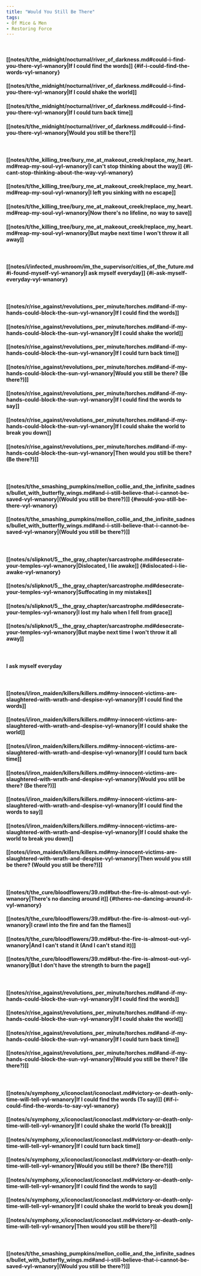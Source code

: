 ```yaml
---
title: "Would You Still Be There"
tags:
- Of Mice & Men
- Restoring Force
---
```

&nbsp;
#### [[notes/t/the_midnight/nocturnal/river_of_darkness.md#could-i-find-you-there-vyl-wnanory|If I could find the words]] {#if-i-could-find-the-words-vyl-wnanory}
#### [[notes/t/the_midnight/nocturnal/river_of_darkness.md#could-i-find-you-there-vyl-wnanory|If I could shake the world]]
#### [[notes/t/the_midnight/nocturnal/river_of_darkness.md#could-i-find-you-there-vyl-wnanory|If I could turn back time]]
#### [[notes/t/the_midnight/nocturnal/river_of_darkness.md#could-i-find-you-there-vyl-wnanory|Would you still be there?]]
&nbsp;
#### [[notes/t/the_killing_tree/bury_me_at_makeout_creek/replace_my_heart.md#reap-my-soul-vyl-wnanory|I can't stop thinking about the way]] {#i-cant-stop-thinking-about-the-way-vyl-wnanory}
#### [[notes/t/the_killing_tree/bury_me_at_makeout_creek/replace_my_heart.md#reap-my-soul-vyl-wnanory|I left you sinking with no escape]]
#### [[notes/t/the_killing_tree/bury_me_at_makeout_creek/replace_my_heart.md#reap-my-soul-vyl-wnanory|Now there's no lifeline, no way to save]]
#### [[notes/t/the_killing_tree/bury_me_at_makeout_creek/replace_my_heart.md#reap-my-soul-vyl-wnanory|But maybe next time I won't throw it all away]]
&nbsp;
#### [[notes/i/infected_mushroom/im_the_supervisor/cities_of_the_future.md#i-found-myself-vyl-wnanory|I ask myself everyday]] {#i-ask-myself-everyday-vyl-wnanory}
&nbsp;
#### [[notes/r/rise_against/revolutions_per_minute/torches.md#and-if-my-hands-could-block-the-sun-vyl-wnanory|If I could find the words]]
#### [[notes/r/rise_against/revolutions_per_minute/torches.md#and-if-my-hands-could-block-the-sun-vyl-wnanory|If I could shake the world]]
#### [[notes/r/rise_against/revolutions_per_minute/torches.md#and-if-my-hands-could-block-the-sun-vyl-wnanory|If I could turn back time]]
#### [[notes/r/rise_against/revolutions_per_minute/torches.md#and-if-my-hands-could-block-the-sun-vyl-wnanory|Would you still be there? (Be there?)]]
#### [[notes/r/rise_against/revolutions_per_minute/torches.md#and-if-my-hands-could-block-the-sun-vyl-wnanory|If I could find the words to say]]
#### [[notes/r/rise_against/revolutions_per_minute/torches.md#and-if-my-hands-could-block-the-sun-vyl-wnanory|If I could shake the world to break you down]]
#### [[notes/r/rise_against/revolutions_per_minute/torches.md#and-if-my-hands-could-block-the-sun-vyl-wnanory|Then would you still be there? (Be there?)]]
&nbsp;
#### [[notes/t/the_smashing_pumpkins/mellon_collie_and_the_infinite_sadness/bullet_with_butterfly_wings.md#and-i-still-believe-that-i-cannot-be-saved-vyl-wnanory|(Would you still be there?)]] {#would-you-still-be-there-vyl-wnanory}
#### [[notes/t/the_smashing_pumpkins/mellon_collie_and_the_infinite_sadness/bullet_with_butterfly_wings.md#and-i-still-believe-that-i-cannot-be-saved-vyl-wnanory|(Would you still be there?)]]
&nbsp;
#### [[notes/s/slipknot/5__the_gray_chapter/sarcastrophe.md#desecrate-your-temples-vyl-wnanory|Dislocated, I lie awake]] {#dislocated-i-lie-awake-vyl-wnanory}
#### [[notes/s/slipknot/5__the_gray_chapter/sarcastrophe.md#desecrate-your-temples-vyl-wnanory|Suffocating in my mistakes]]
#### [[notes/s/slipknot/5__the_gray_chapter/sarcastrophe.md#desecrate-your-temples-vyl-wnanory|I lost my halo when I fell from grace]]
#### [[notes/s/slipknot/5__the_gray_chapter/sarcastrophe.md#desecrate-your-temples-vyl-wnanory|But maybe next time I won't throw it all away]]
&nbsp;
#### I ask myself everyday
&nbsp;
#### [[notes/i/iron_maiden/killers/killers.md#my-innocent-victims-are-slaughtered-with-wrath-and-despise-vyl-wnanory|If I could find the words]]
#### [[notes/i/iron_maiden/killers/killers.md#my-innocent-victims-are-slaughtered-with-wrath-and-despise-vyl-wnanory|If I could shake the world]]
#### [[notes/i/iron_maiden/killers/killers.md#my-innocent-victims-are-slaughtered-with-wrath-and-despise-vyl-wnanory|If I could turn back time]]
#### [[notes/i/iron_maiden/killers/killers.md#my-innocent-victims-are-slaughtered-with-wrath-and-despise-vyl-wnanory|Would you still be there? (Be there?)]]
#### [[notes/i/iron_maiden/killers/killers.md#my-innocent-victims-are-slaughtered-with-wrath-and-despise-vyl-wnanory|If I could find the words to say]]
#### [[notes/i/iron_maiden/killers/killers.md#my-innocent-victims-are-slaughtered-with-wrath-and-despise-vyl-wnanory|If I could shake the world to break you down]]
#### [[notes/i/iron_maiden/killers/killers.md#my-innocent-victims-are-slaughtered-with-wrath-and-despise-vyl-wnanory|Then would you still be there? (Would you still be there?)]]
&nbsp;
#### [[notes/t/the_cure/bloodflowers/39.md#but-the-fire-is-almost-out-vyl-wnanory|There's no dancing around it]] {#theres-no-dancing-around-it-vyl-wnanory}
#### [[notes/t/the_cure/bloodflowers/39.md#but-the-fire-is-almost-out-vyl-wnanory|I crawl into the fire and fan the flames]]
#### [[notes/t/the_cure/bloodflowers/39.md#but-the-fire-is-almost-out-vyl-wnanory|And I can't stand it (And I can't stand it)]]
#### [[notes/t/the_cure/bloodflowers/39.md#but-the-fire-is-almost-out-vyl-wnanory|But I don't have the strength to burn the page]]
&nbsp;
#### [[notes/r/rise_against/revolutions_per_minute/torches.md#and-if-my-hands-could-block-the-sun-vyl-wnanory|If I could find the words]]
#### [[notes/r/rise_against/revolutions_per_minute/torches.md#and-if-my-hands-could-block-the-sun-vyl-wnanory|If I could shake the world]]
#### [[notes/r/rise_against/revolutions_per_minute/torches.md#and-if-my-hands-could-block-the-sun-vyl-wnanory|If I could turn back time]]
#### [[notes/r/rise_against/revolutions_per_minute/torches.md#and-if-my-hands-could-block-the-sun-vyl-wnanory|Would you still be there? (Be there?)]]
&nbsp;
#### [[notes/s/symphony_x/iconoclast/iconoclast.md#victory-or-death-only-time-will-tell-vyl-wnanory|If I could find the words (To say)]] {#if-i-could-find-the-words-to-say-vyl-wnanory}
#### [[notes/s/symphony_x/iconoclast/iconoclast.md#victory-or-death-only-time-will-tell-vyl-wnanory|If I could shake the world (To break)]]
#### [[notes/s/symphony_x/iconoclast/iconoclast.md#victory-or-death-only-time-will-tell-vyl-wnanory|If I could turn back time]]
#### [[notes/s/symphony_x/iconoclast/iconoclast.md#victory-or-death-only-time-will-tell-vyl-wnanory|Would you still be there? (Be there?)]]
#### [[notes/s/symphony_x/iconoclast/iconoclast.md#victory-or-death-only-time-will-tell-vyl-wnanory|If I could find the words to say]]
#### [[notes/s/symphony_x/iconoclast/iconoclast.md#victory-or-death-only-time-will-tell-vyl-wnanory|If I could shake the world to break you down]]
#### [[notes/s/symphony_x/iconoclast/iconoclast.md#victory-or-death-only-time-will-tell-vyl-wnanory|Then would you still be there?]]
&nbsp;
#### [[notes/t/the_smashing_pumpkins/mellon_collie_and_the_infinite_sadness/bullet_with_butterfly_wings.md#and-i-still-believe-that-i-cannot-be-saved-vyl-wnanory|(Would you still be there?)]]
